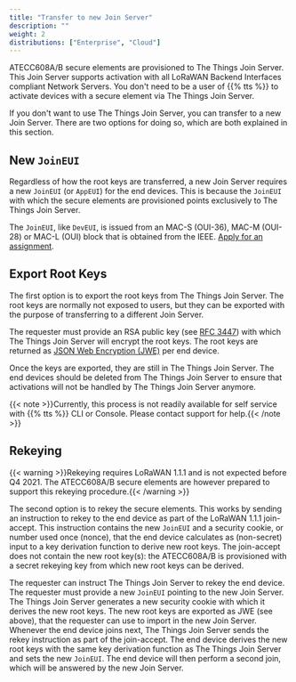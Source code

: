 ```yaml
---
title: "Transfer to new Join Server"
description: ""
weight: 2
distributions: ["Enterprise", "Cloud"]
---
```


ATECC608A/B secure elements are provisioned to The Things Join Server. This Join Server supports activation with all LoRaWAN Backend Interfaces compliant Network Servers. You don't need to be a user of {{% tts %}} to activate devices with a secure element via The Things Join Server.

<!--more-->

If you don't want to use The Things Join Server, you can transfer to a new Join Server. There are two options for doing so, which are both explained in this section.

## New `JoinEUI`

Regardless of how the root keys are transferred, a new Join Server requires a new `JoinEUI` (or `AppEUI`) for the end devices. This is because the `JoinEUI` with which the secure elements are provisioned points exclusively to The Things Join Server.

The `JoinEUI`, like `DevEUI`, is issued from an MAC-S (OUI-36), MAC-M (OUI-28) or MAC-L (OUI) block that is obtained from the IEEE. [Apply for an assignment](https://regauth.standards.ieee.org/standards-ra-web/pub/view.html#registries).

## Export Root Keys

The first option is to export the root keys from The Things Join Server. The root keys are normally not exposed to users, but they can be exported with the purpose of transferring to a different Join Server.

The requester must provide an RSA public key (see [RFC 3447](https://tools.ietf.org/html/rfc3447)) with which The Things Join Server will encrypt the root keys. The root keys are returned as [JSON Web Encryption (JWE)](https://openid.net/specs/draft-jones-json-web-encryption-02.html#sec.asymmetric_encryption) per end device.

Once the keys are exported, they are still in The Things Join Server. The end devices should be deleted from The Things Join Server to ensure that activations will not be handled by The Things Join Server anymore.

{{< note >}}Currently, this process is not readily available for self service with {{% tts %}} CLI or Console. Please contact support for help.{{< /note >}}

## Rekeying

{{< warning >}}Rekeying requires LoRaWAN 1.1.1 and is not expected before Q4 2021. The ATECC608A/B secure elements are however prepared to support this rekeying procedure.{{< /warning >}}

The second option is to rekey the secure elements. This works by sending an instruction to rekey to the end device as part of the LoRaWAN 1.1.1 join-accept. This instruction contains the new `JoinEUI` and a security cookie, or number used once (nonce), that the end device calculates as (non-secret) input to a key derivation function to derive new root keys. The join-accept does not contain the new root key(s): the ATECC608A/B is provisioned with a secret rekeying key from which new root keys can be derived.

The requester can instruct The Things Join Server to rekey the end device. The requester must provide a new `JoinEUI` pointing to the new Join Server. The Things Join Server generates a new security cookie with which it derives the new root keys. The new root keys are exported as JWE (see above), that the requester can use to import in the new Join Server. Whenever the end device joins next, The Things Join Server sends the rekey instruction as part of the join-accept. The end device derives the new root keys with the same key derivation function as The Things Join Server and sets the new `JoinEUI`. The end device will then perform a second join, which will be answered by the new Join Server.
